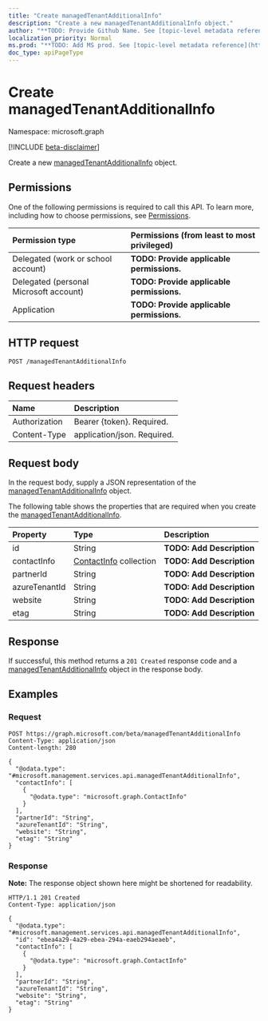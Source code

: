 ```yaml
---
title: "Create managedTenantAdditionalInfo"
description: "Create a new managedTenantAdditionalInfo object."
author: "**TODO: Provide Github Name. See [topic-level metadata reference](https://msgo.azurewebsites.net/add/document/guidelines/metadata.html#topic-level-metadata)**"
localization_priority: Normal
ms.prod: "**TODO: Add MS prod. See [topic-level metadata reference](https://msgo.azurewebsites.net/add/document/guidelines/metadata.html#topic-level-metadata)**"
doc_type: apiPageType
---
```


# Create managedTenantAdditionalInfo
Namespace: microsoft.graph

[!INCLUDE [beta-disclaimer](../../includes/beta-disclaimer.md)]

Create a new [managedTenantAdditionalInfo](../resources/managedtenantadditionalinfo.md) object.

## Permissions
One of the following permissions is required to call this API. To learn more, including how to choose permissions, see [Permissions](/graph/permissions-reference).

|Permission type|Permissions (from least to most privileged)|
|:---|:---|
|Delegated (work or school account)|**TODO: Provide applicable permissions.**|
|Delegated (personal Microsoft account)|**TODO: Provide applicable permissions.**|
|Application|**TODO: Provide applicable permissions.**|

## HTTP request

<!-- {
  "blockType": "ignored"
}
-->
``` http
POST /managedTenantAdditionalInfo
```

## Request headers
|Name|Description|
|:---|:---|
|Authorization|Bearer {token}. Required.|
|Content-Type|application/json. Required.|

## Request body
In the request body, supply a JSON representation of the [managedTenantAdditionalInfo](../resources/managedtenantadditionalinfo.md) object.

The following table shows the properties that are required when you create the [managedTenantAdditionalInfo](../resources/managedtenantadditionalinfo.md).

|Property|Type|Description|
|:---|:---|:---|
|id|String|**TODO: Add Description**|
|contactInfo|[ContactInfo](../resources/contactinfo.md) collection|**TODO: Add Description**|
|partnerId|String|**TODO: Add Description**|
|azureTenantId|String|**TODO: Add Description**|
|website|String|**TODO: Add Description**|
|etag|String|**TODO: Add Description**|



## Response

If successful, this method returns a `201 Created` response code and a [managedTenantAdditionalInfo](../resources/managedtenantadditionalinfo.md) object in the response body.

## Examples

### Request
<!-- {
  "blockType": "request",
  "name": "create_managedtenantadditionalinfo_from_managedtenantadditionalinfo"
}
-->
``` http
POST https://graph.microsoft.com/beta/managedTenantAdditionalInfo
Content-Type: application/json
Content-length: 280

{
  "@odata.type": "#microsoft.management.services.api.managedTenantAdditionalInfo",
  "contactInfo": [
    {
      "@odata.type": "microsoft.graph.ContactInfo"
    }
  ],
  "partnerId": "String",
  "azureTenantId": "String",
  "website": "String",
  "etag": "String"
}
```


### Response
**Note:** The response object shown here might be shortened for readability.
<!-- {
  "blockType": "response",
  "truncated": true,
  "@odata.type": "microsoft.management.services.api.managedTenantAdditionalInfo"
}
-->
``` http
HTTP/1.1 201 Created
Content-Type: application/json

{
  "@odata.type": "#microsoft.management.services.api.managedTenantAdditionalInfo",
  "id": "ebea4a29-4a29-ebea-294a-eaeb294aeaeb",
  "contactInfo": [
    {
      "@odata.type": "microsoft.graph.ContactInfo"
    }
  ],
  "partnerId": "String",
  "azureTenantId": "String",
  "website": "String",
  "etag": "String"
}
```

